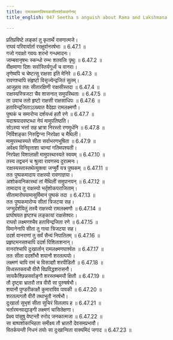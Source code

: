 ```yaml
---
title: रामलक्ष्मणविषयकसीताशोकवर्णनम्
title_english: 047 Seetha s anguish about Rama and Lakshmana

---
```

<div class="audioEmbed"  caption="श्रीराम-हरिसीताराममूर्ति-घनपाठिभ्यां वचनम्" src="https://archive.org/download/Ramayana-recitation-Sriram-harisItArAmamUrti-Ghanapaati-v2/Kanda_6/Kanda_6_YK-047-Seetha_s_anguish_about_Rama_and_Lakshmana_0.mp3"></div>

प्रतिप्रविष्टे लङ्कां तु कृतार्थे रावणात्मजे।  
राघवं परिवार्यार्ता ररक्षुर्वानरर्षभाः ॥ 6.47.1 ॥   
गजो गवाक्षो गवयः शरभो गन्धमादनः।  
जाम्बवानृषभः स्कन्धो रम्भः शतवलिः पृथुः ॥ 6.47.2 ॥   
वीक्षमाणा दिशः सर्वास्तिर्यगूर्ध्वं च वानराः।  
तृणेष्वपि च चेष्टत्सु राक्षसा इति मेनिरे ॥ 6.47.3 ॥   
रावणश्चापि संहृष्टो विसृज्येन्द्रजितं सुतम्।  
आजुहाव ततः सीतारक्षिणी राक्षसीस्तदा ॥ 6.47.4 ॥   
राक्षस्यस्त्रिजटा चैव शासनात् समुपस्थिताः ॥ 6.47.5 ॥   
ता उवाच ततो हृष्टो राक्षसी राक्षसाधिपः ॥ 6.47.6 ॥   
हताविन्द्रजिताऽऽख्यात वैदेह्या रामलक्ष्मणौ।  
पुष्पकं च समारोप्य दर्शयध्वं हतौ रणे ॥ 6.47.7 ॥   
यदाश्रयादवष्टब्धा नेयं मामुपतिष्ठति।  
सोऽस्या भर्त्ता सह भ्रात्रा निरस्तो रणमूर्धनि ॥ 6.47.8 ॥   
निर्विशङ्का निरुद्विग्ना निरपेक्षा च मैथिली।  
मामुपस्थास्यते सीता सर्वाभरणभूषिता ॥ 6.47.9 ॥   
अवेक्ष्य विनिवृत्ताशा चान्यां गतिमपश्यती।  
निरपेक्षा विशालाक्षी मामुपस्थास्यते स्वयम् ॥ 6.47.10 ॥   
तस्य तद्वचनं च श्रुत्वा रावणस्य दुरात्मनः।  
राक्षस्यस्तास्तथेत्युक्त्वा जग्मुर्वै यत्र पुष्पकम् ॥ 6.47.11 ॥   
ततः पुष्पकमादाय राक्षस्यो रावणाज्ञया।  
अशोकवनिकास्थां तां मैथिलीं समुपानयन् ॥ 6.47.12 ॥   
तामादाय तु राक्षस्यो भर्तृशोकपराजिताम्।  
सीतामारोपयामासुर्विमानं पुष्पकं तदा ॥ 6.47.13 ॥   
ततः पुष्पकमारोप्य सीतां त्रिजटया सह।  
जग्मुर्दर्शयितुं तस्यै राक्षस्यो रामलक्ष्मणौ ॥ 6.47.14 ॥   
प्राघोषयत हृष्टश्च लङ्कायां राक्षसेश्वरः।  
राघवो लक्ष्मणश्चैव हताविन्द्रजिता रणे ॥ 6.47.15 ॥   
विमानेनापि सीता तु गत्वा त्रिजटया सह।  
ददर्श वानराणां तु सर्वं सैन्यं निपातितम् ॥ 6.47.16 ॥   
प्रहृष्टमनसश्चापि ददर्श पिशिताशनान्।  
वानरांश्चापि दुःखार्तान् रामलक्ष्मणपार्श्वतः ॥ 6.47.17 ॥   
ततः सीता ददर्शोभौ शयानौ शरतल्पयोः।  
लक्ष्मणं चापि रामं च विसञ्ज्ञौ शरपीडितौ ॥ 6.47.18 ॥   
विध्वस्तकवचौ वीरौ विप्रविद्धशरासनौ।  
सायकैश्छिन्नसर्वाङ्गौ शरस्तम्बमयौ क्षितौ ॥ 6.47.19 ॥   
तौ दृष्ट्वा भ्रातरौ तत्र वीरौ सा पुरुषर्षभौ।  
शयानौ पुण्डरीकाक्षौ कुमाराविव पावकी ॥ 6.47.20 ॥   
शरतल्पगतौ वीरौ तथाभूतौ नरर्षभौ।  
दुःखार्ता सुभृशं सीता सुचिरं विललाप ह ॥ 6.47.21 ॥   
भर्तारमनवद्याङ्गी लक्ष्मणं चासितेक्षणा।  
प्रेक्ष्य पांसुषु वेष्टन्तौ रुरोद जनकात्मजा ॥ 6.47.22 ॥   
सा बाष्पशोकाभिहता समीक्ष्य तौ भ्रातरौ देवसमप्रभावौ।  
वितर्कयन्ती निधनं तयोः सा दुःखान्विता वाक्यमिदं जगाद ॥ 6.47.23 ॥   